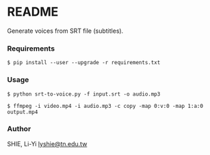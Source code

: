 # README #

Generate voices from SRT file (subtitles).

### Requirements ###

```
$ pip install --user --upgrade -r requirements.txt
```

### Usage ###

```
$ python srt-to-voice.py -f input.srt -o audio.mp3

$ ffmpeg -i video.mp4 -i audio.mp3 -c copy -map 0:v:0 -map 1:a:0 output.mp4
```

### Author ###

SHIE, Li-Yi <lyshie@tn.edu.tw>
